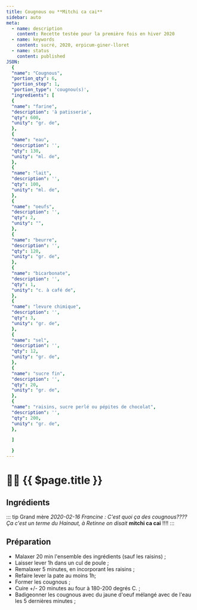 ```yaml
---
title: Cougnous ou **Mitchi ca cai**
sidebar: auto
meta:
  - name: description
    content: Recette testée pour la première fois en hiver 2020
  - name: keywords
    content: sucré, 2020, erpicum-giner-lloret
  - name: status
    content: published
JSON:
  {
  "name": "Cougnous",
  "portion_qty": 6,
  "portion_step": 1,
  "portion_type": 'cougnou(s)',
  "ingredients": [
  {
  "name": "farine",
  "description": 'à patisserie',
  "qty": 600,
  "unity": "gr. de",
  },
  {
  "name": "eau",
  "description": '',
  "qty": 130,
  "unity": "ml. de",
  },
  {
  "name": "lait",
  "description": '',
  "qty": 100,
  "unity": "ml. de",
  },
  {
  "name": "oeufs",
  "description": '',
  "qty": 2,
  "unity": "",
  },
  {
  "name": "beurre",
  "description": '',
  "qty": 120,
  "unity": "gr. de",
  },
  {
  "name": "bicarbonate",
  "description": '',
  "qty": 1,
  "unity": "c. à café de",
  },
  {
  "name": "levure chimique",
  "description": '',
  "qty": 3,
  "unity": "gr. de",
  },
  {
  "name": "sel",
  "description": '',
  "qty": 12,
  "unity": "gr. de",
  },
  {
  "name": "sucre fin",
  "description": '',
  "qty": 20,
  "unity": "gr. de",
  },
  {
  "name": "raisins, sucre perlé ou pépites de chocolat",
  "description": '',
  "qty": 200,
  "unity": "gr. de",
  },

  ]

  }
---
```

# :woman_cook: {{ $page.title }}

## Ingrédients

<recipePortion :recette="$page.frontmatter.JSON" />

::: tip Grand mère
*2020-02-16 Francine : C'est quoi ça des cougnous???? Ça c'est un terme du Hainaut, à Retinne on disait* **mitchi ca cai** !!!!
:::

## Préparation

- Malaxer 20 min l'ensemble des ingrédients (sauf les raisins) ;
- Laisser lever 1h dans un cul de poule ;
- Remalaxer 5 minutes, en incorporant les raisins ;
- Refaire lever la pate au moins 1h;
- Former les cougnous ;
- Cuire +/- 20 minutes au four à 180-200 degrés C. ;
- Badigeonner les cougnous avec du jaune d'oeuf mélangé avec de l'eau les 5 dernières minutes ;
